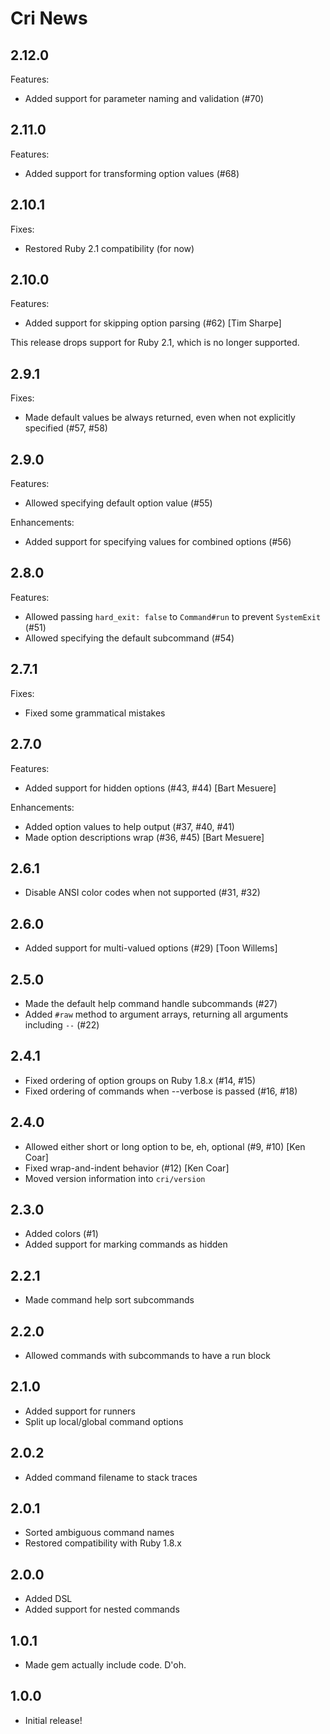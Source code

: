 Cri News
========

## 2.12.0

Features:

* Added support for parameter naming and validation (#70)

## 2.11.0

Features:

* Added support for transforming option values (#68)

## 2.10.1

Fixes:

* Restored Ruby 2.1 compatibility (for now)

## 2.10.0

Features:

* Added support for skipping option parsing (#62) [Tim Sharpe]

This release drops support for Ruby 2.1, which is no longer supported.

## 2.9.1

Fixes:

* Made default values be always returned, even when not explicitly specified (#57, #58)

## 2.9.0

Features:

* Allowed specifying default option value (#55)

Enhancements:

* Added support for specifying values for combined options (#56)

## 2.8.0

Features:

* Allowed passing `hard_exit: false` to `Command#run` to prevent `SystemExit` (#51)
* Allowed specifying the default subcommand (#54)

## 2.7.1

Fixes:

* Fixed some grammatical mistakes

## 2.7.0

Features:

* Added support for hidden options (#43, #44) [Bart Mesuere]

Enhancements:

* Added option values to help output (#37, #40, #41)
* Made option descriptions wrap (#36, #45) [Bart Mesuere]

## 2.6.1

* Disable ANSI color codes when not supported (#31, #32)

## 2.6.0

* Added support for multi-valued options (#29) [Toon Willems]

## 2.5.0

* Made the default help command handle subcommands (#27)
* Added `#raw` method to argument arrays, returning all arguments including `--` (#22)

## 2.4.1

* Fixed ordering of option groups on Ruby 1.8.x (#14, #15)
* Fixed ordering of commands when --verbose is passed (#16, #18)

## 2.4.0

* Allowed either short or long option to be, eh, optional (#9, #10) [Ken Coar]
* Fixed wrap-and-indent behavior (#12) [Ken Coar]
* Moved version information into `cri/version`

## 2.3.0

* Added colors (#1)
* Added support for marking commands as hidden

## 2.2.1

* Made command help sort subcommands

## 2.2.0

* Allowed commands with subcommands to have a run block

## 2.1.0

* Added support for runners
* Split up local/global command options

## 2.0.2

* Added command filename to stack traces

## 2.0.1

* Sorted ambiguous command names
* Restored compatibility with Ruby 1.8.x

## 2.0.0

* Added DSL
* Added support for nested commands

## 1.0.1

* Made gem actually include code. D'oh.

## 1.0.0

* Initial release!

